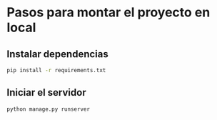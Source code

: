 # Pasos para montar el proyecto en local

## Instalar dependencias

```bash
pip install -r requirements.txt
```

## Iniciar el servidor

```bash
python manage.py runserver
```
